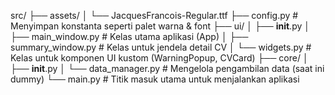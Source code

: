 src/
├── assets/
│   └── JacquesFrancois-Regular.ttf
├── config.py             # Menyimpan konstanta seperti palet warna & font
├── ui/
│   ├── __init__.py
│   ├── main_window.py    # Kelas utama aplikasi (App)
│   ├── summary_window.py # Kelas untuk jendela detail CV
│   └── widgets.py        # Kelas untuk komponen UI kustom (WarningPopup, CVCard)
├── core/
│   ├── __init__.py
│   └── data_manager.py   # Mengelola pengambilan data (saat ini dummy)
└── main.py               # Titik masuk utama untuk menjalankan aplikasi